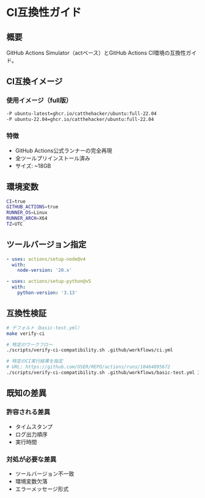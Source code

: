 # CI互換性ガイド

## 概要

GitHub Actions Simulator（actベース）とGitHub Actions CI環境の互換性ガイド。

## CI互換イメージ

### 使用イメージ（full版）

```bash
-P ubuntu-latest=ghcr.io/catthehacker/ubuntu:full-22.04
-P ubuntu-22.04=ghcr.io/catthehacker/ubuntu:full-22.04
```

### 特徴

- GitHub Actions公式ランナーの完全再現
- 全ツールプリインストール済み
- サイズ: ~18GB

## 環境変数

```bash
CI=true
GITHUB_ACTIONS=true
RUNNER_OS=Linux
RUNNER_ARCH=X64
TZ=UTC
```

## ツールバージョン指定

```yaml
- uses: actions/setup-node@v4
  with:
    node-version: '20.x'

- uses: actions/setup-python@v5
  with:
    python-version: '3.13'
```

## 互換性検証

```bash
# デフォルト（basic-test.yml）
make verify-ci

# 特定のワークフロー
./scripts/verify-ci-compatibility.sh .github/workflows/ci.yml

# 特定のCI実行結果を指定
# URL: https://github.com/USER/REPO/actions/runs/18464895672
./scripts/verify-ci-compatibility.sh .github/workflows/basic-test.yml 18464895672
```

## 既知の差異

### 許容される差異
- タイムスタンプ
- ログ出力順序
- 実行時間

### 対処が必要な差異
- ツールバージョン不一致
- 環境変数欠落
- エラーメッセージ形式

